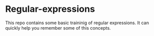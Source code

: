 # Regular-expressions

This repo contains some basic traininig of regular expressions.
It can quickly help you remember some of this concepts.
